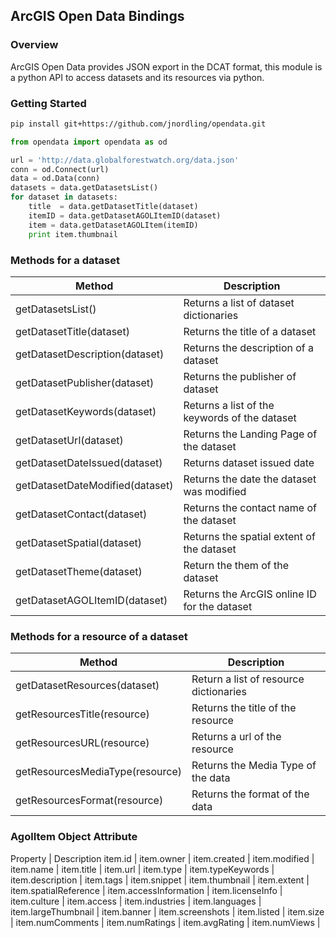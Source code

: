 ## ArcGIS Open Data Bindings

### Overview
ArcGIS Open Data provides JSON export in the DCAT format, this module is a python API to access datasets and its resources via python.

### Getting Started
```sh
pip install git+https://github.com/jnordling/opendata.git
```

```python
from opendata import opendata as od

url = 'http://data.globalforestwatch.org/data.json'
conn = od.Connect(url)
data = od.Data(conn)
datasets = data.getDatasetsList()
for dataset in datasets:
    title  = data.getDatasetTitle(dataset)
    itemID = data.getDatasetAGOLItemID(dataset)
    item = data.getDatasetAGOLItem(itemID)
    print item.thumbnail
```
### Methods for a dataset

Method | Description
------------ | -------------
getDatasetsList() | Returns a list of dataset dictionaries
getDatasetTitle(dataset)| Returns the title of a dataset
getDatasetDescription(dataset)| Returns the description of a dataset
getDatasetPublisher(dataset)| Returns the publisher of dataset
getDatasetKeywords(dataset)| Returns a list of the keywords of the dataset
getDatasetUrl(dataset)| Returns the Landing Page of the dataset 
getDatasetDateIssued(dataset)| Returns dataset issued date
getDatasetDateModified(dataset)| Returns the date the dataset was modified 
getDatasetContact(dataset)| Returns the contact name of the dataset
getDatasetSpatial(dataset)| Returns the spatial extent of the dataset
getDatasetTheme(dataset)| Return the them of the dataset
getDatasetAGOLItemID(dataset)| Returns the ArcGIS online ID for the dataset

### Methods for a resource of a dataset
Method | Description
------------ | -------------
getDatasetResources(dataset)| Return a list of resource dictionaries
getResourcesTitle(resource)| Returns the title of the resource
getResourcesURL(resource)| Returns a url of the resource
getResourcesMediaType(resource)| Returns the Media Type of the data
getResourcesFormat(resource)| Returns the format of the data

### AgolItem Object Attribute
Property | Description
item.id |
item.owner |
item.created |
item.modified |
item.name |
item.title |
item.url |
item.type |
item.typeKeywords |
item.description |
item.tags |
item.snippet |
item.thumbnail |
item.extent |
item.spatialReference |
item.accessInformation |
item.licenseInfo |
item.culture |
item.access |
item.industries |
item.languages |
item.largeThumbnail |
item.banner |
item.screenshots |
item.listed |
item.size |
item.numComments |
item.numRatings |
item.avgRating |
item.numViews |
 